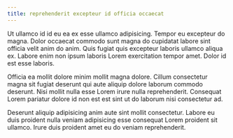 ```yaml
---
title: reprehenderit excepteur id officia occaecat
---
```


Ut ullamco id id eu ea ex esse ullamco adipisicing. Tempor eu excepteur do magna. Dolor occaecat commodo sunt magna do cupidatat labore sint officia velit anim do anim. Quis fugiat quis excepteur laboris ullamco aliqua ex. Labore enim non ipsum laboris Lorem exercitation tempor amet. Dolor id est esse laboris.

Officia ea mollit dolore minim mollit magna dolore. Cillum consectetur magna sit fugiat deserunt qui aute aliquip dolore laborum commodo deserunt. Nisi mollit nulla esse Lorem irure nulla reprehenderit. Consequat Lorem pariatur dolore id non est est sint ut do laborum nisi consectetur ad.

Deserunt aliquip adipisicing anim aute sint mollit consectetur. Labore eu duis proident nulla veniam adipisicing esse consequat Lorem proident sit ullamco. Irure duis proident amet eu do veniam reprehenderit.